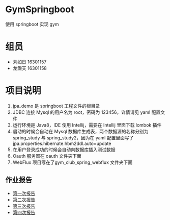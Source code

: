 # GymSpringboot

使用 springboot 实现 gym

# 组员

- 刘如日 16301157
- 龙灏天 16301158

# 项目说明

1. jpa_demo 是 springboot 工程文件的根目录
2. JDBC 连接 Mysql 的用户名为 root，密码为 123456，详情请见 yaml 配置文件
3. 运行环境是 Java8，IDE 使用 Intellij，需要在 Intellij 里面下载 lombok 插件
4. 启动的时候会自动在 Mysql 数据库生成表，两个数据源的名称分别为 spring_study 与 spring_study2，因为在 yaml 配置里面写了 jpa.properties.hibernate.hbm2ddl.auto=update
5. 在用户登录成功的时候会自动向数据库插入测试数据
6. Oauth 服务器在 oauth 文件夹下面
7. WebFlux 项目写在了gym_club_spring_webflux 文件夹下面
## 作业报告

- [第一次报告](report1.md)
- [第二次报告](report2.md)
- [第三次报告](report3.md)
- [第四次报告](report4.md)
